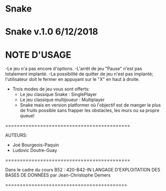 # Snake

Snake v.1.0 6/12/2018
=============================================

NOTE D'USAGE
============================================

-Le jeu n'a pas encore d'options.
-L'arrêt de jeu "Pause" n'est pas totalement implanté.
-La possibilité de quitter de jeu n'est pas implanté; 
  l'utilisateur doit le fermer
  en appuyant sur le "X" en haut à droite.
- Trois modes de jeu vous sont offerts:
  - Le jeu classique Snake : SinglePlayer
  - Le jeu classique multijoueur : Multiplayer
  - Snake mais en version platformer où l'objectif est 
    de manger le plus de fruits
    possible sans frapper les obstacles, les murs ou 
    sa propre queue!
    
===========================================

AUTEURS:
  - Joé Bourgeois-Paquin
  - Ludovic Doutre-Guay

===========================================

Dans le cadre du cours B52 :
420-B42-IN LANGAGE D'EXPLOITATION DES BASES DE DONNÉES
par Jean-Christophe Demers

==========================================
